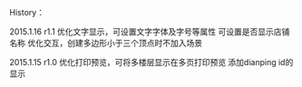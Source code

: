 History：

2015.1.16 r1.1	优化文字显示，可设置文字字体及字号等属性
		可设置是否显示店铺名称
		优化交互，创建多边形小于三个顶点时不加入场景

2015.1.15 r1.0	优化打印预览，可将多楼层显示在多页打印预览
		添加dianping id的显示